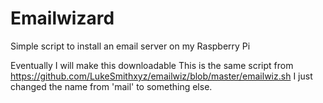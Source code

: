 # Emailwizard
Simple script to install an email server on my Raspberry Pi

Eventually I will make this downloadable
This is the same script from https://github.com/LukeSmithxyz/emailwiz/blob/master/emailwiz.sh
I just changed the name from 'mail' to something else. 
